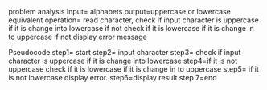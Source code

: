 problem analysis
Input= alphabets
output=uppercase or lowercase equivalent
operation= read character, check if input character is uppercase if it is change into lowercase
            if not check if it is lowercase if it is change in to uppercase if not display error message

Pseudocode
step1= start
step2= input character
step3= check if input character is uppercase if it is change into lowercase
step4=if it is not uppercase check if it is lowercase if it is change in to uppercase
step5= if it is not lowercase display error.
step6=display result
step 7=end


